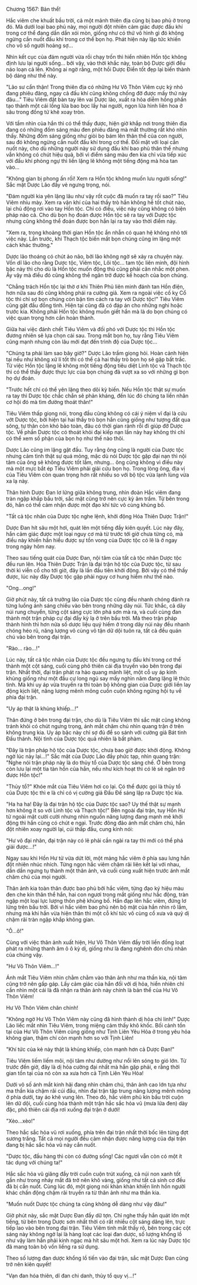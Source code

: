 




Chương 1567: Bản thể!


Hắc viêm che khuất bầu trời, cả một mảnh thiên địa cũng bị bao phủ ở trong đó. Mà dưới loại bao phủ này, mọi người đột nhiên cảm giác được đấu khí trong cơ thể đang dần dần xói mòn, giống như có thứ vô hình gì đó không ngừng cắn nuốt đấu khí trong cơ thể bọn họ. Phát hiện này lập tức khiến cho vô số người hoảng sợ…

Nhìn kết cục của đám người vừa rồi chạy trốn thì hiển nhiên Hồn tộc không định lưu lại người sống… bởi vậy, vào thời khắc này, toàn bộ Dược giới đều náo loạn cả lên. Không ai ngờ rằng, một hồi Dược Điển tốt đẹp lại biến thành bộ dáng như thế này.

"Lão sư cẩn thận! Trong thiên địa có những Hư Vô Thôn Viêm cực kỳ nhỏ đang phiêu đãng, ngay cả đấu khí cũng không chống đỡ được mấy thứ này đâu…" Tiêu Viêm đặt bàn tay lên vai Dược lão, xuất ra hỏa diễm hồng phấn tạo thành một cái lồng lửa bao bọc lấy hai người, ngọn lửa hình liên hoa ở sâu trong đồng tử khẽ xoay tròn.

Với tầm nhìn của hắn thì có thể thấy được, hiện giờ khắp nơi trong thiên địa đang có những đốm sáng màu đen phiêu đãng mà mắt thường rất khó nhìn thấy. Những đốm sáng giống như giòi bọ bám lên thân thể của con người, sau đó không ngừng cắn nuốt đấu khí trong cơ thể. Đối mặt với loại cắn nuốt này, cho dù những người này sử dụng đấu khí bao phủ thân thể nhưng vẫn không có chút hiệu quả, bởi vì điểm sáng màu đen kia chỉ vừa tiếp xúc với đấu khí phòng ngự thì liền lặng lẽ không một tiếng động mà hòa tan vào...

"Không gian bị phong ấn rồi! Xem ra Hồn tộc không muốn lưu người sống!" Sắc mặt Dược Lão đầy vẻ ngưng trọng, nói.

"Đám người kia yên lặng lâu như vậy rốt cuộc đã muốn ra tay rồi sao?" Tiêu Viêm nhíu mày. Xem ra vận khí của hai thầy trò hắn không hề tốt chút nào, lại chủ động rơi vào tay Hồn tộc. Chỉ có điều, việc này cũng không có biện pháp nào cả. Cho dù bọn họ đoán được Hồn tộc sẽ ra tay với Dược tộc nhưng cũng không thể đoán được bọn hắn lại ra tay vào thời điểm này.

"Xem ra, trong khoảng thời gian Hồn tộc ẩn nhẫn có quan hệ không nhỏ tới việc này. Lần trước, khi Thạch tộc biến mất bọn chúng cũng im lặng một cách khác thường."

Dược lão thoáng có chút ảo não, bởi lão không ngờ sẽ xảy ra chuyện này. Vốn dĩ lão cho rằng Dược tộc, Viêm tộc, Lôi tộc… tam tộc liên minh, đội hình bậc này thì cho dù là Hồn tộc muốn động thủ cũng phải cân nhắc một phen. Ấy vậy mà điều đó cũng không thể ngăn trở được kế hoạch của bọn chúng.

"Chẳng trách Hồn tộc lại thờ ơ khi Thiên Phủ liên minh đánh tan Hồn điện, hơn nữa sau đó cũng không phái ra cường giả. Xem ra ngoài việc cố kỵ Cổ tộc thì chỉ sợ bọn chúng còn bận tìm cách ra tay với Dược tộc!" Tiêu Viêm cũng gật đầu đồng tình. Hiện tại cũng đã có đáp án cho những nghi hoặc trước kia. Không phải Hồn tộc không muốn giết hắn mà là do bọn chúng có việc quan trọng hơn cần hoàn thành.

Giữa hai việc đánh chết Tiêu Viêm và đối phó với Dược tộc thì Hồn tộc đương nhiên sẽ lựa chọn cái sau. Trong mắt bọn họ, tuy rằng Tiêu Viêm cũng mạnh nhưng còn lâu mới đạt đến trình độ của Dược tộc…

"Chúng ta phải làm sao bây giờ?" Dược Lão trầm giọng hỏi. Hoàn cảnh hiện tại nếu như không xử lí tốt thì có thể cả hai thầy trò bọn họ sẽ gặp bất trắc. Từ việc Hồn tộc lặng lẽ không một tiếng động tiêu diệt Linh tộc và Thạch tộc thì có thể thấy được thực lực của bọn chúng đã vượt xa so với những gì bọn họ dự đoán.

"Trước hết chỉ có thể yên lặng theo dõi kỳ biến. Nếu Hồn tộc thật sự muốn ra tay thì Dược tộc chắc chắn sẽ phản kháng, đến lúc đó chúng ta liền nhân cơ hội đó mà tìm đường thoát thân!"

Tiêu Viêm thấp giọng nói, trong đầu cũng không có cái ý niệm vĩ đại là cứu vớt Dược tộc, bởi hiện tại hai thầy trò bọn hắn cũng giống như tượng đất qua sông, tự thân còn khó bảo toàn, đâu có thời gian rảnh rỗi đi giúp đỡ Dược tộc. Về phần Dược tộc có thoát khỏi đại kiếp nạn lần này hay không thì chỉ có thể xem số phận của bọn họ như thế nào thôi.

Dược Lão cũng im lặng gật đầu. Tuy rằng ông cũng là người của Dược tộc nhưng cảm tình thật sự quá mỏng, mặc dù nói Dược tộc gặp đại nạn thì nội tâm của ông sẽ không được tốt lắm, nhưng… ông cũng không vì điều này mà một mực bắt ép Tiêu Viêm phải giải cứu bọn họ. Trong lòng ông, địa vị của Tiêu Viêm còn quan trọng hơn rất nhiều so với bộ tộc vừa lạnh lùng vừa xa lạ này.

Thân hình Dược Đan lơ lửng giữa không trung, nhìn đoàn Hắc viêm đang tràn ngập khắp bầu trời, sắc mặt cũng trở nên cực kỳ âm trầm. Từ bên trong đó, hắn có thể cảm nhận được một đạo khí tức vô cùng khủng bố.

"Tất cả tộc nhân của Dược tộc nghe lệnh, khởi động Hóa Thiên Dược Trận!"

Dược Đan hít sâu một hơi, quát lên một tiếng đầy kiên quyết. Lúc này đây, hắn cảm giác được một loại nguy cơ mà từ trước tới giờ chưa từng có, mà điều này khiến hắn hiểu được sự tồn vong của Dược tộc có lẽ là ở ngay trong ngày hôm nay.

Theo sau tiếng quát của Dược Đan, nội tâm của tất cả tộc nhân Dược tộc đều run lên. Hóa Thiên Dược Trận là đại trận hộ tộc của Dược tộc, từ sau thời kì viễn cổ cho tới giờ, đây là lần đầu tiên khởi động. Bởi vậy có thể thấy được, lúc này đây Dược tộc gặp phải nguy cơ hung hiểm như thế nào.

"Ong…ong!"

Giờ phút này, tất cả trưởng lão của Dược tộc cũng đều nhanh chóng đánh ra từng luồng ánh sáng chiếu vào bên trong những dãy núi. Tức khắc, cả dãy núi rung chuyển, từng cột sáng cực lớn phá sơn mà ra, và cuối cùng đan thành một trận pháp cự đại đầy kỳ lạ ở trên bầu trời. Mà theo trận pháp thành hình thì hơn nửa số dược liệu quý hiếm ở trong dãy núi này đều nhanh chóng héo rũ, năng lượng vô cùng vô tận dữ dội tuôn ra, tất cả đều quán chú vào bên trong đại trận.

"Rào… rào…!"

Lúc này, tất cả tộc nhân của Dược tộc đều ngưng tụ đấu khí trong cơ thể thành một cột sáng, cuối cùng phô thiên cái địa truyền vào bên trong đại trận. Nhất thời, đại trận phát ra hào quang mãnh liệt, một cỗ uy áp kinh khủng giống như một đầu cự long ngủ say mấy nghìn năm đang lặng lẽ thức tỉnh. Mà khi uy áp vừa truyền ra thì toàn bộ không gian của Dược giới liền lay động kịch liệt, năng lượng mênh mông cuồn cuộn không ngừng hội tụ về phía đại trận.

"Uy áp thật là khủng khiếp…!"

Thân đứng ở bên trong đại trận, cho dù là Tiêu Viêm thì sắc mặt cũng không tránh khỏi có chút ngưng trọng, ánh mắt chăm chú nhìn quang trận ở trên không trung kia. Uy áp bậc này chỉ sợ đủ để so sánh với cường giả Bát tinh Đấu thánh. Nội tình của Dược tộc quả nhiên là bất phàm.

"Đây là trận pháp hộ tộc của Dược tộc, chưa bao giờ được khởi động. Không ngờ lúc này lại…!" Sắc mặt của Dược Lão đầy phức tạp, nhìn quang trận: "Nghe nói trận pháp này là do thủy tổ của Dược tộc sáng chế. Ở bên trong còn lưu lại một tia tàn hồn của hắn, nếu như kích hoạt thì có lẽ sẽ ngăn trở được Hồn tộc!"

"Thủy tổ?" Khóe mắt của Tiêu Viêm hơi co lại. Có thể được gọi là thủy tổ của Dược tộc thì e là chỉ có vị cường giả Đấu Đế sáng lập ra Dược tộc kia.

"Ha ha ha! Đây là đại trận hộ tộc của Dược tộc sao? Uy thế thật sự mạnh hơn không ít so với Linh tộc và Thạch tộc!" Bên ngoài đại trận, tuy Hồn Hư tử ngoài mặt cười cười nhưng nhìn nguồn năng lượng đang mạnh mẽ khởi động thì hắn cũng có chút e ngại. Trước đông đảo ánh mắt chăm chú, hắn đột nhiên xoay người lại, cúi thấp đầu, cung kính nói:

"Hư vô đại nhân, đại trận này có lẽ phải cần ngài ra tay thì mới có thể phá giải được…!"

Ngay sau khi Hồn Hư tử vừa dứt lời, một mảng hắc viêm ở phía sau lưng hắn đột nhiên nhúc nhích. Từng ngọn hắc viêm chậm rãi liên kết lại với nhau, dần dần ngưng tụ thành một thân ảnh, và cuối cùng xuất hiện trước ánh mắt chăm chú của mọi người.

Thân ảnh kia toàn thân được bao phủ bởi hắc viêm, từng đạo ký hiệu màu đen che kín thân thể hắn, hai con ngươi trong mắt giống như hắc động, tràn ngập một loại lực lượng thôn phệ khủng bố. Hắn đạp lên hắc viêm, đứng lơ lửng trên bầu trời. Bởi vì hắc viêm bao phủ nên bộ mặt của hắn nhìn rõ lắm, nhưng mà khi hắn vừa hiện thân thì một cỗ khí tức vô cùng cổ xưa và quỷ dị chậm rãi tràn ngập khắp không gian.

"Ô…ô!"

Cùng với việc thân ảnh xuất hiện, Hư Vô Thôn Viêm đầy trời liền đồng loạt phát ra những thanh âm ô ô kỳ dị, giống như là đang nghênh đón chủ nhân của chúng vậy.

"Hư Vô Thôn Viêm…!"

Ánh mắt Tiêu Viêm nhìn chằm chằm vào thân ảnh như ma thần kia, nội tâm cũng trở nên gấp gáp. Lấy cảm giác của hắn đối với dị hỏa, hiển nhiên chỉ cần nhìn một cái là đã nhận ra thân ảnh này chính là bản thể của Hư Vô Thôn Viêm!

Hư Vô Thôn Viêm chân chính!

"Không ngờ Hư Vô Thôn Viêm này cũng đã hình thành dị hỏa chi linh!" Dược Lão liếc mắt nhìn Tiêu Viêm, trong miệng cảm thấy khô khốc. Bối cảnh tồn tại của Hư Vô Thôn Viêm cũng giống như Tịnh Liên Yêu Hỏa ở trong yêu hỏa không gian, thậm chí còn mạnh hơn so với Tịnh Liên!

"Khí tức của kẻ này thật là khủng khiếp, còn mạnh hơn cả Dược Đan!"

Tiêu Viêm liếm liếm môi, nội tâm như dường như nổi lên sóng to gió lớn. Từ trước đến giờ, đây là dị hỏa cường đại nhất mà hắn gặp phải, e rằng thời gian tồn tại của nó còn xa xưa hơn cả Tịnh Liên Yêu Hỏa!

Dưới vô số ánh mắt kinh hãi đang nhìn chăm chú, thân ảnh cao lớn tựa như ma thần kia chậm rãi cúi đầu, nhìn đại trận tập trung năng lượng mênh mông ở phía dưới, tay áo khẽ vung lên. Theo đó, hắc viêm phủ kín bầu trời cuộn lên dữ dội, cuối cùng hóa thành một trận hắc sắc hỏa vũ (mưa lửa đen) dày đặc, phô thiên cái địa rơi xuống đại trận ở dưới!

"Xèo…xèo!"

Theo hắc sắc hỏa vũ rơi xuống, phía trên đại trận nhất thời bốc lên từng đợt sương trắng. Tất cả mọi người đều cảm nhận được năng lượng của đại trận đang bị hắc sắc hỏa vũ này cắn nuốt.

"Dược tộc, đầu hàng thì còn có đường sống! Các ngươi vẫn còn có một ít tác dụng với chúng ta!"

Hắc sắc hỏa vũ giăng đầy trời cuồn cuộn trút xuống, cả núi non xanh tốt gần như trong nháy mắt đã trở nên khô vàng, giống như tất cả sinh cơ đều đã bị cắn nuốt. Cùng lúc đó, một giọng nói khàn khàn khiến linh hồn người khác chấn động chậm rãi truyền ra từ thân ảnh như ma thần kia.

"Muốn nuốt Dược tộc chúng ta cũng không dễ dàng như vậy đâu!"

Giờ phút này, sắc mặt Dược Đan đầy dữ tợn. Chỉ nghe thấy hắn quát lớn một tiếng, từ bên trong Dược sơn nhất thời có rất nhiều cột sáng dâng lên, trực tiếp lao vào bên trong đại trận. Tiêu Viêm tinh mắt thấy rõ, bên trong các cột sáng này không ngờ lại là hàng loạt các loại đan dược, số lượng khổng lồ như vậy làm hắn phải kinh ngạc mà hít sâu một hơi. Xem ra lúc này Dược tộc đã mang toàn bộ vốn liếng ra sử dụng.

Theo số lượng đan dược khổng lồ tiến vào đại trận, sắc mặt Dược Đan cũng trở nên kiên quyết!

"Vạn đan hóa thiên, dĩ đan chi danh, thủy tổ quy vị…!"




